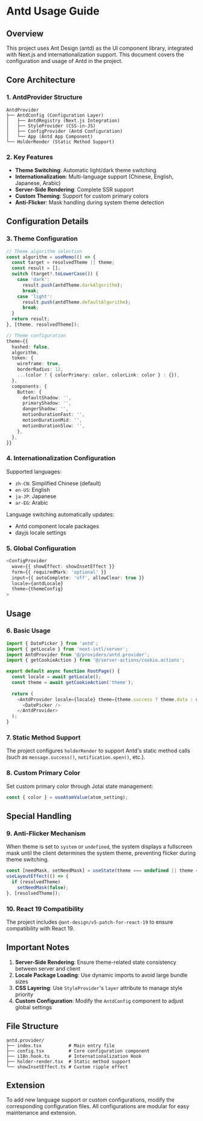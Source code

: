 # Antd Usage Guide

## Overview

This project uses Ant Design (antd) as the UI component library, integrated with Next.js and internationalization support. This document covers the configuration and usage of Antd in the project.

## Core Architecture

### 1. AntdProvider Structure

```
AntdProvider
├── AntdConfig (Configuration Layer)
│   ├── AntdRegistry (Next.js Integration)
│   ├── StyleProvider (CSS-in-JS)
│   ├── ConfigProvider (Antd Configuration)
│   └── App (Antd App Component)
└── HolderRender (Static Method Support)
```

### 2. Key Features

- **Theme Switching**: Automatic light/dark theme switching
- **Internationalization**: Multi-language support (Chinese, English, Japanese, Arabic)
- **Server-Side Rendering**: Complete SSR support
- **Custom Theming**: Support for custom primary colors
- **Anti-Flicker**: Mask handling during system theme detection

## Configuration Details

### 3. Theme Configuration

```typescript jsx
// Theme algorithm selection
const algorithm = useMemo(() => {
  const target = resolvedTheme || theme;
  const result = [];
  switch (target?.toLowerCase()) {
    case 'dark':
      result.push(antdTheme.darkAlgorithm);
      break;
    case 'light':
      result.push(antdTheme.defaultAlgorithm);
      break;
  }
  return result;
}, [theme, resolvedTheme]);

// Theme configuration
theme={{
  hashed: false,
  algorithm,
  token: {
    wireframe: true,
    borderRadius: 12,
    ...(color ? { colorPrimary: color, colorLink: color } : {}),
  },
  components: {
    Button: {
      defaultShadow: '',
      primaryShadow: '',
      dangerShadow: '',
      motionDurationFast: '',
      motionDurationMid: '',
      motionDurationSlow: '',
    },
  },
}}
```

### 4. Internationalization Configuration

Supported languages:
- `zh-CN`: Simplified Chinese (default)
- `en-US`: English
- `ja-JP`: Japanese
- `ar-EG`: Arabic

Language switching automatically updates:
- Antd component locale packages
- dayjs locale settings

### 5. Global Configuration

```typescript jsx
<ConfigProvider
  wave={{ showEffect: showInsetEffect }}
  form={{ requiredMark: 'optional' }}
  input={{ autoComplete: 'off', allowClear: true }}
  locale={antdLocale}
  theme={themeConfig}
>
```

## Usage

### 6. Basic Usage

```typescript jsx
import { DatePicker } from 'antd';
import { getLocale } from 'next-intl/server';
import AntdProvider from '@/providers/antd.provider';
import { getCookieAction } from '@/server-actions/cookie.actions';

export default async function RootPage() {
  const locale = await getLocale();
  const theme = await getCookieAction('theme');
  
  return (
    <AntdProvider locale={locale} theme={theme.success ? theme.data : undefined}>
      <DatePicker />
    </AntdProvider>
  );
}
```

### 7. Static Method Support

The project configures `holderRender` to support Antd's static method calls (such as `message.success()`, `notification.open()`, etc.).

### 8. Custom Primary Color

Set custom primary color through Jotai state management:

```typescript jsx
const { color } = useAtomValue(atom_setting);
```

## Special Handling

### 9. Anti-Flicker Mechanism

When theme is set to `system` or `undefined`, the system displays a fullscreen mask until the client determines the system theme, preventing flicker during theme switching.

```typescript jsx
const [needMask, setNeedMask] = useState(theme === undefined || theme === 'system');
useLayoutEffect(() => {
  if (resolvedTheme)
    setNeedMask(false);
}, [resolvedTheme]);
```

### 10. React 19 Compatibility

The project includes `@ant-design/v5-patch-for-react-19` to ensure compatibility with React 19.

## Important Notes

1. **Server-Side Rendering**: Ensure theme-related state consistency between server and client
2. **Locale Package Loading**: Use dynamic imports to avoid large bundle sizes
3. **CSS Layering**: Use `StyleProvider`'s `layer` attribute to manage style priority
4. **Custom Configuration**: Modify the `AntdConfig` component to adjust global settings

## File Structure

```
antd.provider/
├── index.tsx          # Main entry file
├── config.tsx         # Core configuration component
├── i18n.hook.ts       # Internationalization Hook
├── holder-render.tsx  # Static method support
└── showInsetEffect.ts # Custom ripple effect
```

## Extension

To add new language support or custom configurations, modify the corresponding configuration files. All configurations are modular for easy maintenance and extension.
